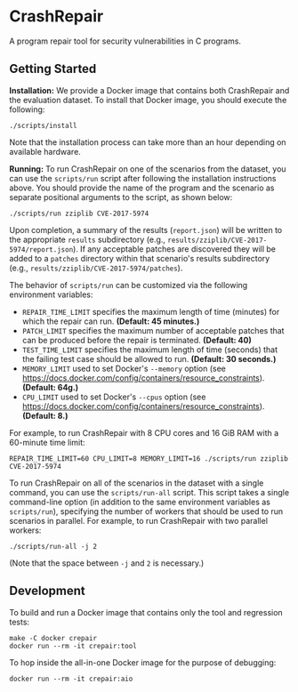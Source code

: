 # CrashRepair

A program repair tool for security vulnerabilities in C programs.

## Getting Started

**Installation:** We provide a Docker image that contains both CrashRepair and the evaluation dataset.
To install that Docker image, you should execute the following:

    ./scripts/install

Note that the installation process can take more than an hour depending on available hardware.

**Running:** To run CrashRepair on one of the scenarios from the dataset, you can use the `scripts/run` script after following the installation instructions above.
You should provide the name of the program and the scenario as separate positional arguments to the script, as shown below:

    ./scripts/run zziplib CVE-2017-5974

Upon completion, a summary of the results (`report.json`) will be written to the appropriate `results` subdirectory (e.g., `results/zziplib/CVE-2017-5974/report.json`).
If any acceptable patches are discovered they will be added to a `patches` directory within that scenario's results subdirectory (e.g., `results/zziplib/CVE-2017-5974/patches`).

The behavior of `scripts/run` can be customized via the following environment variables:

* `REPAIR_TIME_LIMIT` specifies the maximum length of time (minutes) for which the repair can run. **(Default: 45 minutes.)**
* `PATCH_LIMIT` specifies the maximum number of acceptable patches that can be produced before the repair is terminated. **(Default: 40)**
* `TEST_TIME_LIMIT` specifies the maximum length of time (seconds) that the failing test case should be allowed to run. **(Default: 30 seconds.)**
* `MEMORY_LIMIT` used to set Docker's `--memory` option (see https://docs.docker.com/config/containers/resource_constraints). **(Default: 64g.)**
* `CPU_LIMIT` used to set Docker's `--cpus` option (see https://docs.docker.com/config/containers/resource_constraints). **(Default: 8.)**

For example, to run CrashRepair with 8 CPU cores and 16 GiB RAM with a 60-minute time limit:

    REPAIR_TIME_LIMIT=60 CPU_LIMIT=8 MEMORY_LIMIT=16 ./scripts/run zziplib CVE-2017-5974

To run CrashRepair on all of the scenarios in the dataset with a single command, you can use the `scripts/run-all` script.
This script takes a single command-line option (in addition to the same environment variables as `scripts/run`), specifying the number of workers that should be used to run scenarios in parallel.
For example, to run CrashRepair with two parallel workers:

    ./scripts/run-all -j 2

(Note that the space between `-j` and `2` is necessary.)

## Development

To build and run a Docker image that contains only the tool and regression tests:

    make -C docker crepair
    docker run --rm -it crepair:tool

To hop inside the all-in-one Docker image for the purpose of debugging:

    docker run --rm -it crepair:aio

